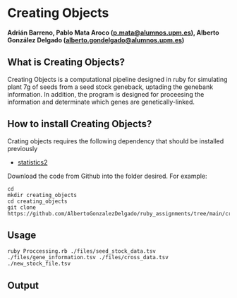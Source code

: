 # Creating Objects
**Adrián Barreno, Pablo Mata Aroco (p.mata@alumnos.upm.es), Alberto González Delgado (alberto.gondelgado@alumnos.upm.es)**

## What is Creating Objects?

Creating Objects is a computational pipeline designed in ruby for simulating plant 7g of seeds from a seed stock geneback, uptading the genebank information. In addition, the program is designed for proceesing the information and determinate which genes are genetically-linked. 

## How to install Creating Objects?

Crating objects requires the following dependency that should be installed previously

* [statistics2](https://github.com/abscondment/statistics2)

Download the code from Github into the folder desired. For example: 
```
cd
mkdir creating_objects
cd creating_objects
git clone https://github.com/AlbertoGonzalezDelgado/ruby_assignments/tree/main/creating_objects

```


## Usage
```
ruby Proccessing.rb ./files/seed_stock_data.tsv ./files/gene_information.tsv ./files/cross_data.tsv ./new_stock_file.tsv  
```
## Output


